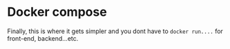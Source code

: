 # Docker compose

Finally, this is where it gets simpler and you dont have to `docker run....` for front-end, backend...etc.
